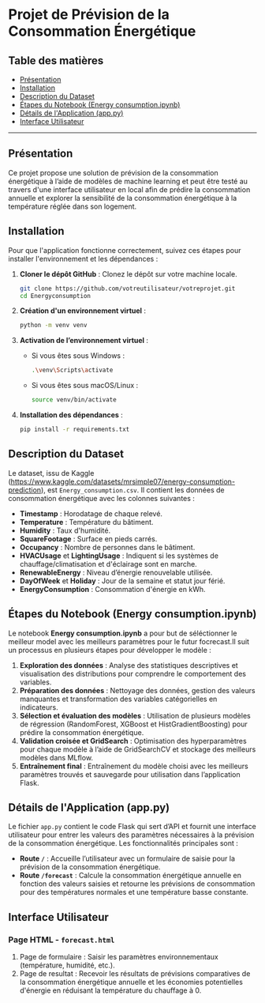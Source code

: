 # Projet de Prévision de la Consommation Énergétique



## Table des matières
- [Présentation](#présentation)
- [Installation](#installation)
- [Description du Dataset](#description-du-dataset)
- [Étapes du Notebook (Energy consumption.ipynb)](#etapes-du-notebook-energy-consumptionipynb)
- [Détails de l'Application (app.py)](#détails-de-lapplication-apppy)
- [Interface Utilisateur](#interface-utilisateur)

---

## Présentation

Ce projet propose une solution de prévision de la consommation énergétique à l’aide de modèles de machine learning et peut être testé au travers d'une interface utilisateur en local afin de prédire la consommation annuelle et explorer la sensibilité de la consommation énergétique à la température réglée dans son logement.

## Installation

Pour que l'application fonctionne correctement, suivez ces étapes pour installer l'environnement et les dépendances :

1. **Cloner le dépôt GitHub** : Clonez le dépôt sur votre machine locale.
   ```bash
   git clone https://github.com/votreutilisateur/votreprojet.git
   cd Energyconsumption
   ```

2. **Création d'un environnement virtuel** :
   ```bash
   python -m venv venv
   ```

3. **Activation de l’environnement virtuel** :
   - Si vous êtes sous Windows :
     ```bash
     .\venv\Scripts\activate
     ```
   - Si vous êtes sous macOS/Linux :
     ```bash
     source venv/bin/activate
     ```

4. **Installation des dépendances** :
   ```bash
   pip install -r requirements.txt
   ```

## Description du Dataset

Le dataset, issu de Kaggle (https://www.kaggle.com/datasets/mrsimple07/energy-consumption-prediction), est `Energy_consumption.csv`. 
Il contient les données de consommation énergétique avec les colonnes suivantes :
- **Timestamp** : Horodatage de chaque relevé.
- **Temperature** : Température du bâtiment.
- **Humidity** : Taux d'humidité.
- **SquareFootage** : Surface en pieds carrés.
- **Occupancy** : Nombre de personnes dans le bâtiment.
- **HVACUsage** et **LightingUsage** : Indiquent si les systèmes de chauffage/climatisation et d'éclairage sont en marche.
- **RenewableEnergy** : Niveau d’énergie renouvelable utilisée.
- **DayOfWeek** et **Holiday** : Jour de la semaine et statut jour férié.
- **EnergyConsumption** : Consommation d'énergie en kWh.

## Étapes du Notebook (Energy consumption.ipynb)

Le notebook **Energy consumption.ipynb** a pour but de séléctionner le meilleur model avec les meilleurs paramètres pour le futur focrecast.Il suit un processus en plusieurs étapes pour développer le modèle :

1. **Exploration des données** : Analyse des statistiques descriptives et visualisation des distributions pour comprendre le comportement des variables.
2. **Préparation des données** : Nettoyage des données, gestion des valeurs manquantes et transformation des variables catégorielles en indicateurs.
3. **Sélection et évaluation des modèles** : Utilisation de plusieurs modèles de régression (RandomForest, XGBoost et HistGradientBoosting) pour prédire la consommation énergétique.
4. **Validation croisée et GridSearch** : Optimisation des hyperparamètres pour chaque modèle à l’aide de GridSearchCV et stockage des meilleurs modèles dans MLflow.
5. **Entraînement final** : Entraînement du modèle choisi avec les meilleurs paramètres trouvés et sauvegarde pour utilisation dans l’application Flask.

## Détails de l'Application (app.py)

Le fichier `app.py` contient le code Flask qui sert d’API et fournit une interface utilisateur pour entrer les valeurs des paramètres nécessaires à la prévision de la consommation énergétique. Les fonctionnalités principales sont :

- **Route `/`** : Accueille l’utilisateur avec un formulaire de saisie pour la prévision de la consommation énergétique.
- **Route `/forecast`** : Calcule la consommation énergétique annuelle en fonction des valeurs saisies et retourne les prévisions de consommation pour des températures normales et une température basse constante.

## Interface Utilisateur

### Page HTML - `forecast.html`

1. Page de formulaire : Saisir les paramètres environnementaux (température, humidité, etc.).
2. Page de resultat : Recevoir les résultats de prévisions comparatives de la consommation énergétique annuelle et les économies potentielles d'énergie en réduisant la température du chauffage à 0.


